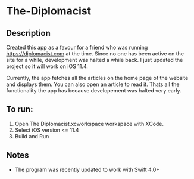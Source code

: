 # The-Diplomacist

## Description
Created this app as a favour for a friend who was running https://diplomacist.com at the time. Since no one has been active on the site for a while, development was halted a while back. I just updated the project so it will work on iOS 11.4.

Currently, the app fetches all the articles on the home page of the website and displays them. You can also open an article to read it. Thats all the functionality the app has because developement was halted very early.

## To run:
1. Open The Diplomacist.xcworkspace workspace with XCode.
2. Select iOS version <= 11.4
3. Build and Run

## Notes
- The program was recently updated to work with Swift 4.0+
